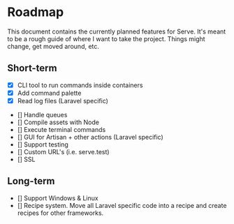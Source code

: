 # Roadmap

This document contains the currently planned features for Serve. It's meant to be a rough guide of where I want to take the project. Things might change, get moved around, etc.

## Short-term

-   [x] CLI tool to run commands inside containers
-   [x] Add command palette
-   [x] Read log files (Laravel specific)
-   [] Handle queues
-   [] Compile assets with Node
-   [] Execute terminal commands
-   [] GUI for Artisan + other actions (Laravel specific)
-   [] Support testing
-   [] Custom URL's (i.e. serve.test)
-   [] SSL

## Long-term

-   [] Support Windows & Linux
-   [] Recipe system. Move all Laravel specific code into a recipe and create recipes for other frameworks.
